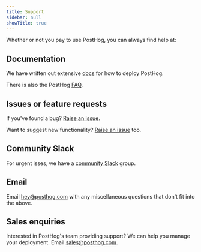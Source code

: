 ```yaml
---
title: Support
sidebar: null
showTitle: true
---
```


Whether or not you pay to use PostHog, you can always find help at:

## Documentation

We have written out extensive [docs](/docs) for how to deploy PostHog.

There is also the PostHog [FAQ](/faq).

## Issues or feature requests

If you've found a bug? [Raise an issue](https://github.com/PostHog/posthog/issues).

Want to suggest new functionality? [Raise an issue](https://github.com/PostHog/posthog/issues) too.

## Community Slack

For urgent isses, we have a [community Slack](/slack) group.

## Email

Email [hey@posthog.com](mailto:hey@posthog.com) with any miscellaneous questions that don't fit into the above.

## Sales enquiries

Interested in PostHog's team providing support? We can help you manage your deployment. Email [sales@posthog.com](mailto:sales@posthog.com).
